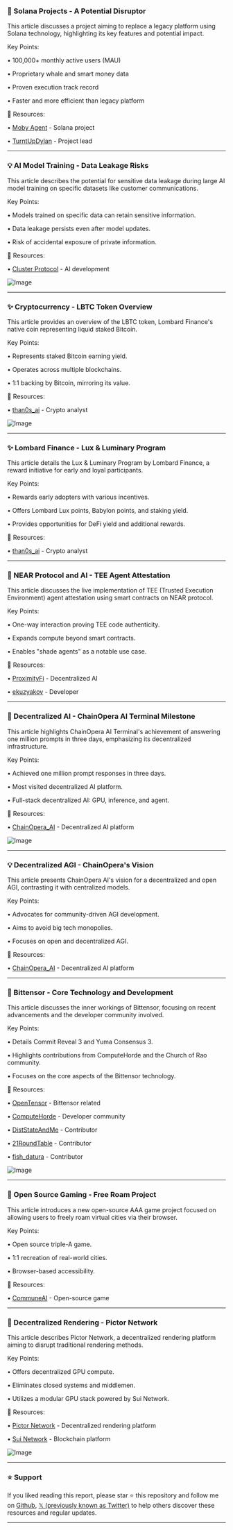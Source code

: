 ### 🚀 Solana Projects -  A Potential Disruptor

This article discusses a project aiming to replace a legacy platform using Solana technology, highlighting its key features and potential impact.


Key Points:

• 100,000+ monthly active users (MAU)

• Proprietary whale and smart money data

• Proven execution track record

• Faster and more efficient than legacy platform


🔗 Resources:

• [Moby Agent](https://x.com/mobyagent) - Solana project

• [TurntUpDylan](https://x.com/TurntUpDylan) - Project lead


---

### 💡 AI Model Training - Data Leakage Risks

This article describes the potential for sensitive data leakage during large AI model training on specific datasets like customer communications.


Key Points:

• Models trained on specific data can retain sensitive information.

• Data leakage persists even after model updates.

• Risk of accidental exposure of private information.


🔗 Resources:

• [Cluster Protocol](https://x.com/ClusterProtocol) - AI development

![Image](https://pbs.twimg.com/media/GqHWN6EWkAIQ7ig?format=jpg&name=small)


---

### ✨  Cryptocurrency - LBTC Token Overview

This article provides an overview of the LBTC token, Lombard Finance's native coin representing liquid staked Bitcoin.


Key Points:

• Represents staked Bitcoin earning yield.

• Operates across multiple blockchains.

• 1:1 backing by Bitcoin, mirroring its value.


🔗 Resources:

• [than0s_ai](https://x.com/than0s_ai) - Crypto analyst

![Image](https://pbs.twimg.com/media/GqF5xq-XIAAPCso?format=jpg&name=small)


---

### ✨ Lombard Finance - Lux & Luminary Program

This article details the Lux & Luminary Program by Lombard Finance, a reward initiative for early and loyal participants.


Key Points:

• Rewards early adopters with various incentives.

• Offers Lombard Lux points, Babylon points, and staking yield.

• Provides opportunities for DeFi yield and additional rewards.


🔗 Resources:

• [than0s_ai](https://x.com/than0s_ai) - Crypto analyst


---

### 🤖 NEAR Protocol and AI - TEE Agent Attestation

This article discusses the live implementation of TEE (Trusted Execution Environment) agent attestation using smart contracts on NEAR protocol.


Key Points:

• One-way interaction proving TEE code authenticity.

• Expands compute beyond smart contracts.

• Enables "shade agents" as a notable use case.


🔗 Resources:

• [ProximityFi](https://x.com/proximityfi) -  Decentralized AI

• [ekuzyakov](https://x.com/ekuzyakov) - Developer


---

### 🚀 Decentralized AI - ChainOpera AI Terminal Milestone

This article highlights ChainOpera AI Terminal's achievement of answering one million prompts in three days, emphasizing its decentralized infrastructure.


Key Points:

• Achieved one million prompt responses in three days.

• Most visited decentralized AI platform.

• Full-stack decentralized AI: GPU, inference, and agent.


🔗 Resources:

• [ChainOpera_AI](https://x.com/ChainOpera_AI) - Decentralized AI platform

![Image](https://pbs.twimg.com/media/GqF7ZqhbQAArcb8?format=jpg&name=small)


---

### 💡  Decentralized AGI - ChainOpera's Vision

This article presents ChainOpera AI's vision for a decentralized and open AGI, contrasting it with centralized models.


Key Points:

• Advocates for community-driven AGI development.

• Aims to avoid big tech monopolies.

• Focuses on open and decentralized AGI.


🔗 Resources:

• [ChainOpera_AI](https://x.com/ChainOpera_AI) - Decentralized AI platform


---

### 🤖 Bittensor - Core Technology and Development

This article discusses the inner workings of Bittensor, focusing on recent advancements and the developer community involved.


Key Points:

• Details Commit Reveal 3 and Yuma Consensus 3.

• Highlights contributions from ComputeHorde and the Church of Rao community.

• Focuses on the core aspects of the Bittensor technology.


🔗 Resources:

• [OpenTensor](https://x.com/opentensor) - Bittensor related

• [ComputeHorde](https://x.com/ComputeHorde) -  Developer community

• [DistStateAndMe](https://x.com/DistStateAndMe) - Contributor

• [21RoundTable](https://x.com/21RoundTable) - Contributor

• [fish_datura](https://x.com/fish_datura) - Contributor

![Image](https://pbs.twimg.com/amplify_video_thumb/1918654522928599040/img/y1S-sJGak-S7gO2K.jpg)


---

### 🚀 Open Source Gaming - Free Roam Project

This article introduces a new open-source AAA game project focused on allowing users to freely roam virtual cities via their browser.


Key Points:

• Open source triple-A game.

• 1:1 recreation of real-world cities.

• Browser-based accessibility.


🔗 Resources:

• [CommuneAI](https://x.com/communeaidotorg) - Open-source game


---

### 🚀  Decentralized Rendering - Pictor Network

This article describes Pictor Network, a decentralized rendering platform aiming to disrupt traditional rendering methods.


Key Points:

• Offers decentralized GPU compute.

• Eliminates closed systems and middlemen.

• Utilizes a modular GPU stack powered by Sui Network.


🔗 Resources:

• [Pictor Network](https://x.com/pictor_network) - Decentralized rendering platform

• [Sui Network](https://x.com/SuiNetwork) - Blockchain platform

![Image](https://pbs.twimg.com/media/Gp7P6uBawAMw-n0?format=png&name=small)


---

### ⭐️ Support

If you liked reading this report, please star ⭐️ this repository and follow me on [Github](https://github.com/Drix10), [𝕏 (previously known as Twitter)](https://x.com/DRIX_10_) to help others discover these resources and regular updates.

---